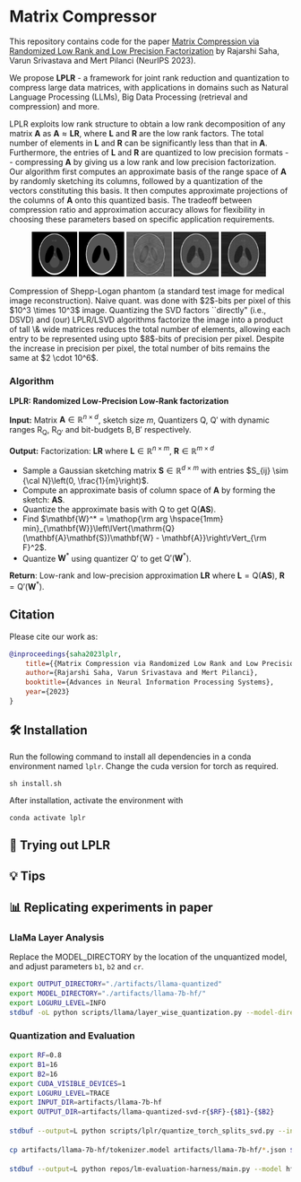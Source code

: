 # Matrix Compressor

This repository contains code for the paper [Matrix Compression via Randomized Low Rank and Low Precision Factorization](https://arxiv.org/abs/2310.11028) by Rajarshi Saha, Varun Srivastava and Mert Pilanci (NeurIPS 2023).

We propose **LPLR** - a framework for joint rank reduction and quantization to compress large data matrices, with applications in domains such as Natural Language Processing (LLMs), Big Data Processing (retrieval and compression) and more.

LPLR exploits low rank structure to obtain a low rank decomposition of any matrix $\mathbf{A}$ as $\mathbf{A} \approx \mathbf{L}\mathbf{R}$, where $\mathbf{L}$ and $\mathbf{R}$ are the low rank factors.
The total number of elements in $\mathbf{L}$ and $\mathbf{R}$ can be significantly less than that in $\mathbf{A}$.
Furthermore, the entries of $\mathbf{L}$ and $\mathbf{R}$ are quantized to low precision formats -- compressing $\mathbf{A}$ by giving us a low rank and low precision factorization.
Our algorithm first computes an approximate basis of the range space of $\mathbf{A}$ by randomly sketching its columns, followed by a quantization of the vectors constituting this basis.
It then computes approximate projections of the columns of $\mathbf{A}$ onto this quantized basis.
The tradeoff between compression ratio and approximation accuracy allows for flexibility in choosing these parameters based on specific application requirements.

<figure>
<img src="artifacts/images/original.png" alt="Original image" width="19%">
<img src="artifacts/images/shepp-logan-rank-166_b1-4_b2-8_b0-2/nq.png" alt="Naïve quant." width="19%">
<img src="artifacts/images/shepp-logan-rank-166_b1-4_b2-8_b0-2/dsvd.png" alt="DSVD" width="19%">
<img src="artifacts/images/shepp-logan-rank-166_b1-4_b2-8_b0-2/lplr.png" alt="LPLR (ours)" width="19%">
<img src="artifacts/images/shepp-logan-rank-166_b1-4_b2-8_b0-2/lplr_svd.png" alt="LSVD (ours)" width="19%">
</figure>
Compression of Shepp-Logan phantom (a standard test image for medical image reconstruction). Naive quant. was done with $2$-bits per pixel of this $10^3 \times 10^3$ image. Quantizing the SVD factors ``directly" (i.e., DSVD) and (our) LPLR/LSVD algorithms factorize the image into a product of tall \& wide matrices reduces the total number of elements, allowing each entry to be represented using upto $8$-bits of precision per pixel. Despite the increase in precision per pixel, the total number of bits remains the same at $2 \cdot 10^6$.

### Algorithm

**LPLR: Randomized Low-Precision Low-Rank factorization**

**Input:** Matrix $\mathbf{A} \in \mathbb{R}^{n \times d}$, sketch size $m$, Quantizers $\mathrm{Q}$, $\mathrm{Q}'$ with dynamic ranges $\mathrm{R}_\mathrm{Q}$, $\mathrm{R}_{\mathrm{Q}'}$ and bit-budgets $\mathrm{B}, \mathrm{B}'$ respectively.

**Output:** Factorization: $\mathbf{L}\mathbf{R}$ where $\mathbf{L} \in \mathbb{R}^{n \times m}$, $\mathbf{R} \in \mathbb{R}^{m \times d}$

- Sample a Gaussian sketching matrix $\mathbf{S} \in \mathbb{R}^{d \times m}$ with entries $S_{ij} \sim {\cal N}\left(0, \frac{1}{m}\right)$.
- Compute an approximate basis of column space of $\mathbf{A}$ by forming the sketch: $\mathbf{A}\mathbf{S}$.
- Quantize the approximate basis with $\mathrm{Q}$ to get $\mathrm{Q}(\mathbf{A}\mathbf{S})$.
- Find $\mathbf{W}^* = \mathop{\rm arg \hspace{1mm} min}_{\mathbf{W}}\left\lVert{\mathrm{Q}(\mathbf{A}\mathbf{S})\mathbf{W} - \mathbf{A}}\right\rVert_{\rm F}^2$.
- Quantize $\mathbf{W}^*$ using quantizer $\mathrm{Q}'$ to get $\mathrm{Q}'(\mathbf{W}^*)$.

**Return**: Low-rank and low-precision approximation $\mathbf{L}\mathbf{R}$ where $\mathbf{L} = \mathrm{Q}(\mathbf{A}\mathbf{S})$, $\mathbf{R} = \mathrm{Q}'(\mathbf{W}^*)$.


## Citation
Please cite our work as:
```bibtex
@inproceedings{saha2023lplr,
    title={{Matrix Compression via Randomized Low Rank and Low Precision Factorization}},
    author={Rajarshi Saha, Varun Srivastava and Mert Pilanci},
    booktitle={Advances in Neural Information Processing Systems},
    year={2023}
}
```

## 🛠 Installation
Run the following command to install all dependencies in a conda environment named `lplr`. Change the cuda version for torch as required.
```
sh install.sh
```
After installation, activate the environment with
```
conda activate lplr
```

## 🚀 Trying out LPLR

## 💡 Tips


## 📊 Replicating experiments in paper

### LlaMa Layer Analysis

Replace the MODEL_DIRECTORY by the location of the unquantized model, and adjust parameters `b1`, `b2` and `cr`.

```bash
export OUTPUT_DIRECTORY="./artifacts/llama-quantized"
export MODEL_DIRECTORY="./artifacts/llama-7b-hf/"
export LOGURU_LEVEL=INFO 
stdbuf -oL python scripts/llama/layer_wise_quantization.py --model-directory $MODEL_DIRECTORY --output-directory $OUTPUT_DIRECTORY --b1 8 --b2 8 --cr 1 --map-location "cuda:1" 2>&1 | stdbuf -oL tee -i $OUTPUT_DIRECTORY/quantization-$(date +%m%d%H%M%S).log
```

### Quantization and Evaluation

```bash
export RF=0.8
export B1=16
export B2=16
export CUDA_VISIBLE_DEVICES=1
export LOGURU_LEVEL=TRACE
export INPUT_DIR=artifacts/llama-7b-hf
export OUTPUT_DIR=artifacts/llama-quantized-svd-r{$RF}-{$B1}-{$B2}

stdbuf --output=L python scripts/lplr/quantize_torch_splits_svd.py --in-path $INPUT_DIR --out-path $OUTPUT_DIR --map-device 'cuda:0' --rank-fraction $RF --b1 $B1 --b2 $B2 2>&1 | stdbuf --output=L tee $OUTPUT_DIR/quantization.log

cp artifacts/llama-7b-hf/tokenizer.model artifacts/llama-7b-hf/*.json $INPUT_DIR

stdbuf --output=L python repos/lm-evaluation-harness/main.py --model hf-causal --model_args pretrained=/home/rsaha/varun/matrix-compressor/$INPUT_DIR --tasks boolq,hellaswag,piqa 2>&1 | stdbuf --output=L tee $INPUT_DIR/evaluation.log
```
